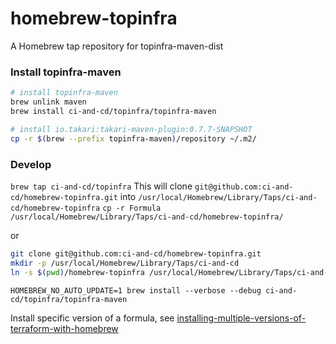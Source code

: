 # homebrew-topinfra
A Homebrew tap repository for topinfra-maven-dist


### Install topinfra-maven

```bash
# install topinfra-maven
brew unlink maven
brew install ci-and-cd/topinfra/topinfra-maven

# install io.takari:takari-maven-plugin:0.7.7-SNAPSHOT
cp -r $(brew --prefix topinfra-maven)/repository ~/.m2/
```


### Develop

`brew tap ci-and-cd/topinfra`
This will clone `git@github.com:ci-and-cd/homebrew-topinfra.git` into `/usr/local/Homebrew/Library/Taps/ci-and-cd/homebrew-topinfra`
`cp -r Formula /usr/local/Homebrew/Library/Taps/ci-and-cd/homebrew-topinfra/`

or

```bash
git clone git@github.com:ci-and-cd/homebrew-topinfra.git
mkdir -p /usr/local/Homebrew/Library/Taps/ci-and-cd
ln -s $(pwd)/homebrew-topinfra /usr/local/Homebrew/Library/Taps/ci-and-cd
```

`HOMEBREW_NO_AUTO_UPDATE=1 brew install --verbose --debug ci-and-cd/topinfra/topinfra-maven`

Install specific version of a formula, see 
[installing-multiple-versions-of-terraform-with-homebrew](https://blog.gruntwork.io/installing-multiple-versions-of-terraform-with-homebrew-899f6d124ff9)
